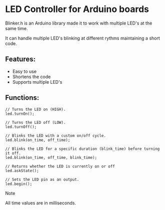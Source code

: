 # LED Controller for Arduino boards

Blinker.h is an Arduino library made it to work with multiple LED's at the same time.

It can handle multiple LED's blinking at different rythms maintaining a short code.

## Features:
- Easy to use
- Shortens the code
- Supports multiple LED's 

## Functions:

```
// Turns the LED on (HIGH).
led.turnOn();   

// Turns the LED off (LOW).
led.turnOff();   

// Blinks the LED with a custom on/off cycle.
led.blink(on_time, off_time); 

// Blinks the LED for a specific duration (blink_time) before turning it off.
led.blink(on_time, off_time, blink_time);

// Returns whether the LED is currently on or off
led.askState();   

// Sets the LED pin as an output.
led.begin();   
```

> [!NOTE]
> All time values are in milliseconds.

##
